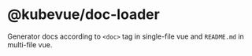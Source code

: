 # @kubevue/doc-loader

Generator docs according to `<doc>` tag in single-file vue and `README.md` in multi-file vue.
